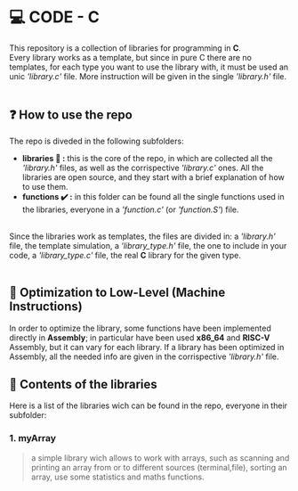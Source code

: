 # :computer: CODE - C
This repository is a collection of libraries for programming in <b>C</b>.
<br>
Every library works as a template, but since in pure C there are no templates, for each type you want to use the library with, it must be used an unic <i>'library.c'</i> file. 
More instruction will be given in the single <i>'library.h'</i> file.
<br>
<br>

## :question: How to use the repo
The repo is diveded in the following subfolders:<br>
  - <b>libraries :file_folder: :</b> this is the core of the repo, in which are collected all the <i>'library.h'</i> files, as well as the corrispective <i>'library.c'</i> ones. 
    All the libraries are open source, and they start with a brief explanation of how to use them.
  - <b>functions :heavy_check_mark: :</b> in this folder can be found all the single functions used in the libraries, everyone in a <i>'function.c'</i> (or <i>'function.S'</i>) file.
  <br>
Since the libraries work as templates, the files are divided in: a <i>'library.h'</i> file, the template simulation, a <i>'library_type.h'</i> file, the one to include in your code, a <i>'library_type.c'</i> file, the real <b>C</b> library for the given type.
<br>
<br>

## :small_red_triangle_down: Optimization to Low-Level (Machine Instructions) 
In order to optimize the library, some functions have been implemented directly in <b>Assembly</b>; in particular have been used <b>x86_64</b> and <b>RISC-V</b> Assembly, but it can vary for each library.
If a library has been optimized in Assembly, all the needed info are given in the corrispective <i>'library.h'</i> file.

## :open_book: Contents of the libraries
Here is a list of the libraries wich can be found in the repo, everyone in their subfolder:<br>
### 1. <b>myArray</b>
>a simple library wich allows to work with arrays, such as scanning and printing an array from or to different sources (terminal,file), sorting an array, use some statistics and maths functions.